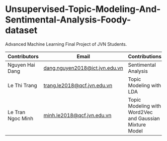 # Unsupervised-Topic-Modeling-And-Sentimental-Analysis-Foody-dataset

Advanced Machine Learning Final Project of JVN Students.  

| Contributors | Email | Contributions |
|----|----|----|
| Nguyen Hai Dang | dang.nguyen2018@ict.jvn.edu.vn| Sentimental Analysis| 
| Le Thi Trang | trang.le2018@qcf.jvn.edu.vn| Topic Modeling with LDA| 
| Le Tran Ngoc Minh | minh.le2018@qcf.jvn.edu.vn| Topic Modeling with Word2Vec and Gaussian Mixture Model| 

